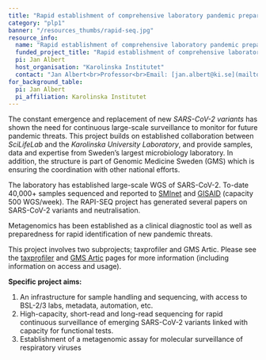 ```yaml
---
title: "Rapid establishment of comprehensive laboratory pandemic preparedness – RAPID-SEQ"
category: "plp1"
banner: "/resources_thumbs/rapid-seq.jpg"
resource_info:
  name: "Rapid establishment of comprehensive laboratory pandemic preparedness – RAPID-SEQ"
  funded_project_title: "Rapid establishment of comprehensive laboratory pandemic preparedness – RAPID-SEQ"
  pi: Jan Albert
  host_organisation: "Karolinska Institutet"
  contact: "Jan Albert<br>Professor<br>Email: [jan.albert@ki.se](mailto:jan.albert@ki.se)"
for_background_table:
  pi: Jan Albert
  pi_affiliation: Karolinska Institutet
---
```


The constant emergence and replacement of new _SARS-CoV-2 variants_ has shown the need for continuous large-scale surveillance to monitor for future pandemic threats. This project builds on established collaboration between _SciLifeLab_ and the _Karolinska University Laboratory_, and provide samples, data and expertise from Sweden’s largest microbiology laboratory. In addition, the structure is part of Genomic Medicine Sweden (GMS) which is ensuring the coordination with other national efforts.

The laboratory has established large-scale WGS of SARS-CoV-2. To-date 40,000+ samples sequenced and reported to [SMInet](https://www.folkhalsomyndigheten.se/smittskydd-beredskap/overvakning-och-rapportering/sminet/) and [GISAID](https://gisaid.org/) (capacity 500 WGS/week). The RAPI-SEQ project has generated several papers on SARS-CoV-2 variants and neutralisation.

Metagenomics has been established as a clinical diagnostic tool as well as preparedness for rapid identification of new pandemic threats.

This project involves two subprojects; taxprofiler and GMS Artic. Please see the [taxprofiler](/resources/taxprofiler/) and [GMS Artic](/resources/gms-artic/) pages for more information (including information on access and usage).

**Specific project aims:**

1. An infrastructure for sample handling and sequencing, with access to BSL-2/3 labs, metadata, automation, etc.
2. High-capacity, short-read and long-read sequencing for rapid continuous surveillance of
   emerging SARS-CoV-2 variants linked with capacity for functional tests.
3. Establishment of a metagenomic assay for molecular surveillance of respiratory viruses
